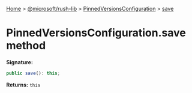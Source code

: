 [Home](./index) &gt; [@microsoft/rush-lib](rush-lib.md) &gt; [PinnedVersionsConfiguration](rush-lib.pinnedversionsconfiguration.md) &gt; [save](rush-lib.pinnedversionsconfiguration.save.md)

# PinnedVersionsConfiguration.save method


**Signature:**
```javascript
public save(): this;
```
**Returns:** `this`

